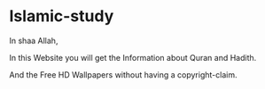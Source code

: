 # Islamic-study

In shaa Allah,

In this Website you will get the Information about Quran and Hadith.

And the Free HD Wallpapers without having a copyright-claim.
